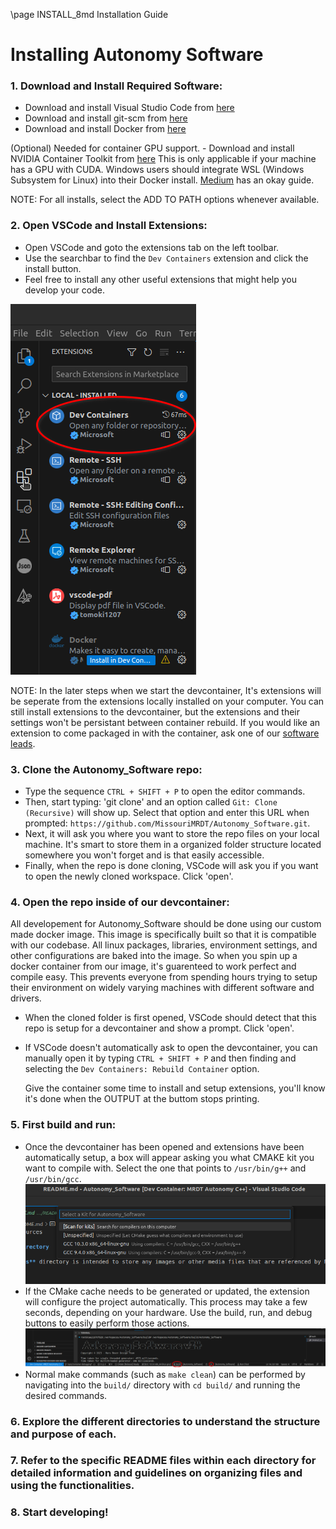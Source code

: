\page INSTALL_8md Installation Guide

# Installing Autonomy Software

### 1. Download and Install Required Software:
    
- Download and install Visual Studio Code from [here](https://code.visualstudio.com/download)
- Download and install git-scm from [here](https://git-scm.com/downloads)
- Download and install Docker from [here](https://docs.docker.com/get-docker/)

(Optional) Needed for container GPU support.
    - Download and install NVIDIA Container Toolkit from [here](https://docs.nvidia.com/datacenter/cloud-native/container-toolkit/latest/install-guide.html) This is only applicable if your machine has a GPU with CUDA. Windows users should integrate WSL (Windows Subsystem for Linux) into their Docker install. [Medium](https://medium.com/htc-research-engineering-blog/nvidia-docker-on-wsl2-f891dfe34ab) has an okay guide.

NOTE: For all installs, select the ADD TO PATH options whenever available.
   

### 2. Open VSCode and Install Extensions:

- Open VSCode and goto the extensions tab on the left toolbar.
- Use the searchbar to find the `Dev Containers` extension and click the install button.
- Feel free to install any other useful extensions that might help you develop your code.

![](data/README_Resources/images/vscode_install_extensions.png)

NOTE: In the later steps when we start the devcontainer, It's extensions will be seperate from the extensions locally installed on your computer. You can still install extensions to the devcontainer, but the extensions and their settings won't be persistant between container rebuild. If you would like an extension to come packaged in with the container, ask one of our [software leads](https://github.com/orgs/MissouriMRDT/teams/software_leads).

### 3. Clone the Autonomy_Software repo:
   
- Type the sequence `CTRL + SHIFT + P` to open the editor commands. 
- Then, start typing: 'git clone' and an option called `Git: Clone (Recursive)` will show up. Select that option and enter this URL when prompted: ```https://github.com/MissouriMRDT/Autonomy_Software.git```.
- Next, it will ask you where you want to store the repo files on your local machine. It's smart to store them in a organized folder structure located somewhere you won't forget and is that easily accessible.
- Finally, when the repo is done cloning, VSCode will ask you if you want to open the newly cloned workspace. Click 'open'.

### 4. Open the repo inside of our devcontainer:

All developement for Autonomy_Software should be done using our custom made docker image. This image is specifically built so that it is compatible with our codebase. All linux packages, libraries, environment settings, and other configurations are baked into the image. So when you spin up a docker container from our image, it's guarenteed to work perfect and compile easy. This prevents everyone from spending hours trying to setup their environment on widely varying machines with different software and drivers.

- When the cloned folder is first opened, VSCode should detect that this repo is setup for a devcontainer and show a prompt. Click 'open'.
- If VSCode doesn't automatically ask to open the devcontainer, you can manually open it by typing `CTRL + SHIFT + P` and then finding and selecting the `Dev Containers: Rebuild Container` option.
    
    Give the container some time to install and setup extensions, you'll know it's done when the OUTPUT at the buttom stops printing.

### 5. First build and run:
- Once the devcontainer has been opened and extensions have been automatically setup, a box will appear asking you what CMAKE kit you want to compile with. Select the one that points to `/usr/bin/g++` and `/usr/bin/gcc`.
    ![](data/README_Resources/images/kit_selection_first_container_start.png)
- If the CMake cache needs to be generated or updated, the extension will configure the project automatically. This process may take a few seconds, depending on your hardware. Use the build, run, and debug buttons to easily perform those actions.
    ![](data/README_Resources/images/toolbar_build_run.png)
- Normal make commands (such as `make clean`) can be performed by navigating into the `build/` directory with `cd build/` and running the desired commands.

### 6. Explore the different directories to understand the structure and purpose of each.
### 7. Refer to the specific README files within each directory for detailed information and guidelines on organizing files and using the functionalities.
### 8. Start developing!